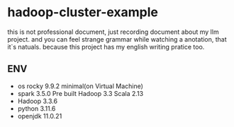 # hadoop-cluster-example
this is not professional document, just recording document about my llm project.
and you can feel strange grammar while watching a anotation, that it`s natuals.
because this project has my english writing pratice too.

## ENV
- os rocky 9.9.2 minimal(on Virtual Machine)
- spark 3.5.0 Pre built Hadoop 3.3 Scala 2.13
- Hadoop 3.3.6
- python 3.11.6
- openjdk 11.0.21
